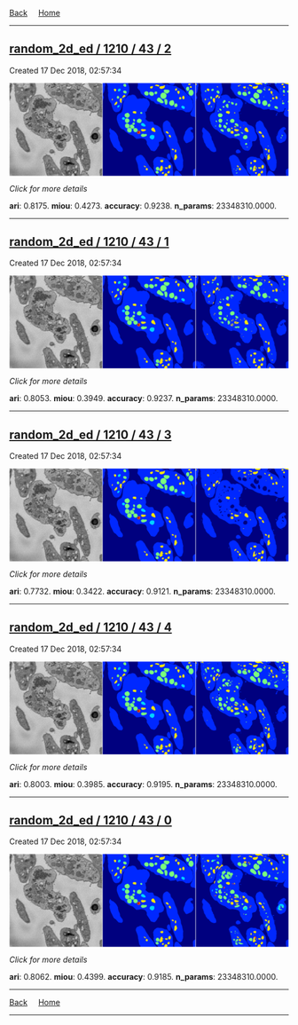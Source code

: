 
[Back](..)&nbsp;&nbsp;&nbsp;&nbsp;&nbsp;[Home](https://leapmanlab.github.io/snapshots)

---

<div class="summary"><a href="2"><h2>random_2d_ed / 1210 / 43 / 2</h2></a><p>Created 17 Dec 2018, 02:57:34
</p><a href="2"><img src="2/media/summary.png" align="center"></a><p>
<i>Click for more details</i>
</p></div>

**ari**: 0.8175. **miou**: 0.4273. **accuracy**: 0.9238. **n_params**: 23348310.0000. 

---

<div class="summary"><a href="1"><h2>random_2d_ed / 1210 / 43 / 1</h2></a><p>Created 17 Dec 2018, 02:57:34
</p><a href="1"><img src="1/media/summary.png" align="center"></a><p>
<i>Click for more details</i>
</p></div>

**ari**: 0.8053. **miou**: 0.3949. **accuracy**: 0.9237. **n_params**: 23348310.0000. 

---

<div class="summary"><a href="3"><h2>random_2d_ed / 1210 / 43 / 3</h2></a><p>Created 17 Dec 2018, 02:57:34
</p><a href="3"><img src="3/media/summary.png" align="center"></a><p>
<i>Click for more details</i>
</p></div>

**ari**: 0.7732. **miou**: 0.3422. **accuracy**: 0.9121. **n_params**: 23348310.0000. 

---

<div class="summary"><a href="4"><h2>random_2d_ed / 1210 / 43 / 4</h2></a><p>Created 17 Dec 2018, 02:57:34
</p><a href="4"><img src="4/media/summary.png" align="center"></a><p>
<i>Click for more details</i>
</p></div>

**ari**: 0.8003. **miou**: 0.3985. **accuracy**: 0.9195. **n_params**: 23348310.0000. 

---

<div class="summary"><a href="0"><h2>random_2d_ed / 1210 / 43 / 0</h2></a><p>Created 17 Dec 2018, 02:57:34
</p><a href="0"><img src="0/media/summary.png" align="center"></a><p>
<i>Click for more details</i>
</p></div>

**ari**: 0.8062. **miou**: 0.4399. **accuracy**: 0.9185. **n_params**: 23348310.0000. 

---

[Back](..)&nbsp;&nbsp;&nbsp;&nbsp;&nbsp;[Home](https://leapmanlab.github.io/snapshots)

---